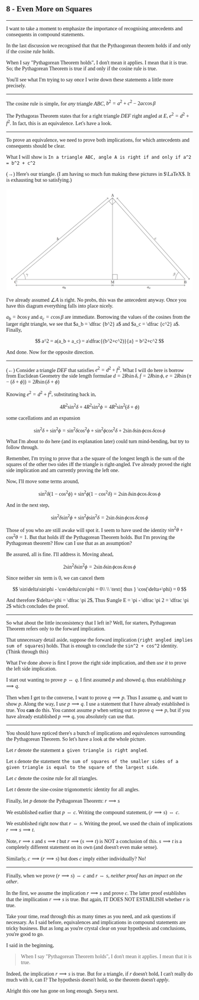 <span style='font-family: Calibri serif;'>

## 8 - Even More on Squares

</span>

---

<span style='font-family: Bahnschrift;'>

I want to take a moment to emphasize the importance of recognising antecedents and consequents in compound statements.

In the last discussion we recognised that that the Pythaogorean theorem holds if and only if the cosine rule holds. 

When I say "Pythagorean Theorem holds", I don't mean it applies. I mean that it is true. So; the Pythagorean Theorem is true if and only if the cosine rule is true. 

You'll see what I'm trying to say once I write down these statements a little more precisely.

---

The cosine rule is simple, for *any* triangle $ABC$, $b^2 = a^2 + c^2 -2ac\cos\beta$

The Pythagoras Theorem states that for a right triangle $DEF$ right angled at $E$, $e^2 = d^2 + f^2$. In fact, this is an equivalence. Let's have a look.

---

To prove an equivalence, we need to prove both implications, for which antecedents and consequents should be clear.

What I will show is `In a triangle ABC, angle A is right if and only if a^2 = b^2 + c^2`

$(\rightarrow)$ Here's our triangle. (I am having so much fun making these pictures in $\LaTeX$. It is exhausting but so satisfying.)

![](/files/N8_1.png)

I've already assumed $\angle A$ is right. No probs, this was the antecedent anyway. Once you have this diagram everything falls into place nicely.

$a_b = b\cos\gamma$ and $a_c = c\cos\beta$ are immediate. Borrowing the values of the cosines from the larger right triangle, we see that $a_b = \dfrac {b^2} a$ and $a_c = \dfrac {c^2} a$. Finally,

$$
a^2 = a(a_b + a_c) = a\dfrac{(b^2+c^2)}{a} = b^2+c^2
$$

And done. Now for the opposite direction.

---

$(\leftarrow)$ Consider a triangle $DEF$ that satisfies $e^2 = d^2 + f^2$. What I will do here is borrow from Euclidean Geometry the side length formulae $d = 2R\sin\delta$, $f = 2R\sin\phi$, $e = 2R\sin(\pi - (\delta + \phi)) = 2R\sin(\delta + \phi)$

Knowing $e^2 = d^2 + f^2$, substituting back in,

$$
4R^2\sin^2\delta + 4R^2\sin^2\phi = 4R^2\sin^2(\delta + \phi)
$$

some cacellations and an expansion

$$
\sin^2\delta + \sin^2\phi = \sin^2\delta\cos^2\phi+\sin^2\phi\cos^2\delta +2\sin\delta\sin\phi\cos\delta\cos\phi
$$

What I'm about to do here (and its explanation later) could turn mind-bending, but try to follow through.

Remember, I'm trying to prove that a the square of the longest length is the sum of the squares of the other two sides iff the triangle is right-angled. I've already proved the right side implication and am currently proving the left one.

Now, I'll move some terms around, 

$$
\sin^2\delta(1-\cos^2\phi) + \sin^2\phi(1-\cos^2\delta) = 2\sin\delta\sin\phi\cos\delta\cos\phi
$$

And in the next step,

$$
\sin^2\delta\sin^2\phi + \sin^2\phi\sin^2\delta = 2\sin\delta\sin\phi\cos\delta\cos\phi
$$

Those of you who are still awake will spot it. I seem to have used the identity $\sin^2\theta + \cos^2\theta = 1$. But that holds iff the Pythagorean Theorem holds. But I'm proving the Pythagorean theorem? How can I use that as an assumption?

Be assured, all is fine. I'll address it. Moving ahead,

$$
2\sin^2\delta\sin^2\phi = 2\sin\delta\sin\phi\cos\delta\cos\phi
$$

Since neither $\sin$ term is $0$, we can cancel them

$$
\sin\delta\sin\phi - \cos\delta\cos\phi = 0\\
\\ \text{ thus }
\cos(\delta+\phi) = 0
$$

And therefore $\delta+\phi = \dfrac \pi 2$, Thus $\angle E = \pi - \dfrac \pi 2 = \dfrac \pi 2$ which concludes the proof. 

---

So what about the little inconsistency that I left in? Well, for starters, Pythagorean Theorem refers only to the forward implication.

That unnecessary detail aside, suppose the forward implication (`right angled implies sum of squares`) holds. That is enough to conclude the `sin^2 + cos^2` identity. (Think through this)

What I've done above is first I prove the right side implication, and then *use it* to prove the left side implication.

I start out wanting to prove $p \iff q$. I first assumed $p$ and showed $q$, thus establishing $p \implies q$.

Then when I get to the converse, I want to prove $q \implies p$. Thus I assume $q$, and want to show $p$. Along the way, I *use* $p \implies q$. I use a statement that I have already established is true. You **can** do this. You cannot assume $p$ when setting out to prove $q \implies p$, but if you have already established $p \implies q$, you absolutely can use that.

---

You should have npticed there's a bunch of implications and equivalences surrounding the Pythagorean Theorem. So let's have a look at the whole picture.

Let $r$ denote the statement `a given triangle is right angled`.

Let $s$ denote the statement `the sum of squares of the smaller sides of a given triangle is equal to the square of the largest side`.

Let $c$ denote the cosine rule for all triangles.

Let $t$ denote the sine-cosine trigonometric identity for all angles.

Finally, let $p$ denote the Pythagorean Theorem: $r \implies s$

We established earlier that $p \iff c$. Writing the compound statement, $(r \implies s) \iff c$.

We established right now that $r \iff s$. Writing the proof, we used the chain of implications $r \implies s \implies t$.

Note, $r \implies s$ and $s \implies t$ but $r \implies (s \implies t)$ is NOT a conclusion of this. $s \implies t$ is a completely different statement on its own (and doesn't even make sense).

Similarly, $c \implies (r \implies s)$ but does $c$ imply either individually? No!

---

Finally, when we prove $(r \implies s) \iff c$ and $r \iff s$,  *neither proof has an impact on the other*.

In the first, we assume the implication $r \implies s$ and prove $c$. The latter proof establishes that the impllication $r \implies s$ is true. But again, IT DOES NOT ESTABLISH whether $r$ is true.

Take your time, read through this as many times as you need, and ask questions if necessary. As I said before, equivalences and implications in compound statements are tricky business. But as long as you're crystal clear on your hypothesis and conclusions, you're good to go.

I said in the beginning,
> When I say "Pythagorean Theorem holds", I don't mean it applies. I mean that it is true.

Indeed, the implication $r \implies s$ is true. But for a triangle, if $r$ doesn't hold, I can't really do much with it, can I? The hypothesis doesn't hold, so the theorem doesn't *apply*.

Alright this one has gone on long enough. Seeya next.

</span>